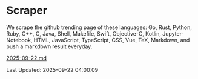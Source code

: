 # Scraper

We scrape the github trending page of these languages: Go, Rust, Python, Ruby, C++, C, Java, Shell, Makefile, Swift, Objective-C, Kotlin, Jupyter-Notebook, HTML, JavaScript, TypeScript, CSS, Vue, TeX, Markdown, and push a markdown result everyday.

[2025-09-22.md](https://github.com/yangwenmai/github-trending-backup/blob/master/2025-09-22.md)

Last Updated: 2025-09-22 04:00:09